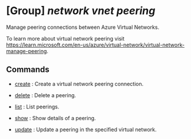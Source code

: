 # [Group] _network vnet peering_

Manage peering connections between Azure Virtual Networks.

To learn more about virtual network peering visit https://learn.microsoft.com/en-us/azure/virtual-network/virtual-network-manage-peering.

## Commands

- [create](/Commands/network/vnet/peering/_create.md)
: Create a virtual network peering connection.

- [delete](/Commands/network/vnet/peering/_delete.md)
: Delete a peering.

- [list](/Commands/network/vnet/peering/_list.md)
: List peerings.

- [show](/Commands/network/vnet/peering/_show.md)
: Show details of a peering.

- [update](/Commands/network/vnet/peering/_update.md)
: Update a peering in the specified virtual network.
